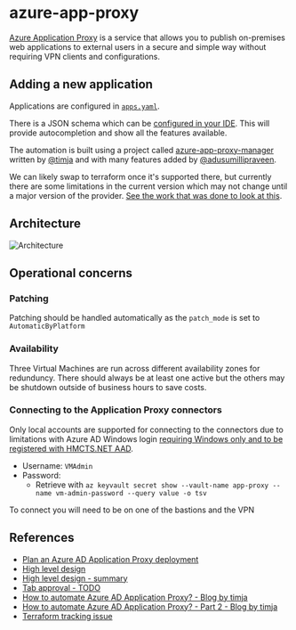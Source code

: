 # azure-app-proxy

[Azure Application Proxy](https://learn.microsoft.com/en-us/azure/active-directory/app-proxy/application-proxy) is a service that allows you to publish on-premises web applications to external users in a secure and simple way without requiring VPN clients and configurations.

## Adding a new application

Applications are configured in [`apps.yaml`](https://github.com/hmcts/azure-app-proxy/blob/main/apps.yaml).

There is a JSON schema which can be [configured in your IDE](https://github.com/hmcts/azure-app-proxy-manager#appsyaml-schema).
This will provide autocompletion and show all the features available.

The automation is built using a project called [azure-app-proxy-manager](https://github.com/hmcts/azure-app-proxy-manager)
written by [@timja](http://github.com/timja) and with many features added by [@adusumillipraveen](https://github.com/adusumillipraveen).

We can likely swap to terraform once it's supported there, but currently there are some limitations in the current version which may not change until a major version of the provider.
[See the work that was done to look at this](https://github.com/hashicorp/terraform-provider-azuread/issues/7#issuecomment-1581102984).

## Architecture

![Architecture](https://github.com/hmcts/azure-app-proxy/assets/21194782/c1ba21e3-6258-4cf0-a03f-c3afd9bd98b8)

## Operational concerns

### Patching

Patching should be handled automatically as the `patch_mode` is set to `AutomaticByPlatform`

### Availability

Three Virtual Machines are run across different availability zones for redunduncy.
There should always be at least one active but the others may be shutdown outside of business hours to save costs.

### Connecting to the Application Proxy connectors

Only local accounts are supported for connecting to the connectors due to limitations with Azure AD Windows login [requiring Windows only and to be registered with HMCTS.NET AAD](https://learn.microsoft.com/en-us/azure/active-directory/devices/howto-vm-sign-in-azure-ad-windows#log-in-using-passwordlimited-passwordless-authentication-with-azure-ad).

- Username: `VMAdmin`
- Password: 
  - Retrieve with `az keyvault secret show --vault-name app-proxy --name vm-admin-password --query value -o tsv`

To connect you will need to be on one of the bastions and the VPN

## References

- [Plan an Azure AD Application Proxy deployment](https://learn.microsoft.com/en-us/azure/active-directory/app-proxy/application-proxy-deployment-plan)
- [High level design](https://tools.hmcts.net/confluence/display/DTSPO/DTS+Azure+Application+Proxy+HLD)
- [High level design - summary](https://justiceuk.sharepoint.com/:p:/s/DTSPlatformOperations/Eb8dvWOAFYREuW4ANUhfeF8BCYiyHQ28srF0kn8_cARgmg?e=7CyEqf)
- [Tab approval - TODO]()
- [How to automate Azure AD Application Proxy? - Blog by timja](https://blog.timja.dev/azuread-app-proxy/)
- [How to automate Azure AD Application Proxy? - Part 2 - Blog by timja](https://blog.timja.dev/how-to-automate-azure-ad-application-proxy-part-2/)
- [Terraform tracking issue](https://github.com/hashicorp/terraform-provider-azuread/issues/7#issuecomment-1581102984)
